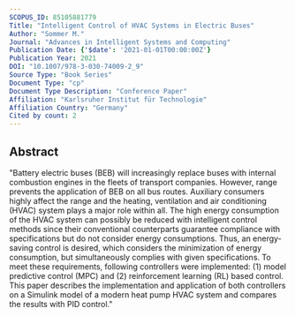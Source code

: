 ```yaml
---
SCOPUS_ID: 85105881779
Title: "Intelligent Control of HVAC Systems in Electric Buses"
Author: "Sommer M."
Journal: "Advances in Intelligent Systems and Computing"
Publication Date: {'$date': '2021-01-01T00:00:00Z'}
Publication Year: 2021
DOI: "10.1007/978-3-030-74009-2_9"
Source Type: "Book Series"
Document Type: "cp"
Document Type Description: "Conference Paper"
Affiliation: "Karlsruher Institut für Technologie"
Affiliation Country: "Germany"
Cited by count: 2
---
```


## Abstract
"Battery electric buses (BEB) will increasingly replace buses with internal combustion engines in the fleets of transport companies. However, range prevents the application of BEB on all bus routes. Auxiliary consumers highly affect the range and the heating, ventilation and air conditioning (HVAC) system plays a major role within all. The high energy consumption of the HVAC system can possibly be reduced with intelligent control methods since their conventional counterparts guarantee compliance with specifications but do not consider energy consumptions. Thus, an energy-saving control is desired, which considers the minimization of energy consumption, but simultaneously complies with given specifications. To meet these requirements, following controllers were implemented: (1) model predictive control (MPC) and (2) reinforcement learning (RL) based control. This paper describes the implementation and application of both controllers on a Simulink model of a modern heat pump HVAC system and compares the results with PID control."
